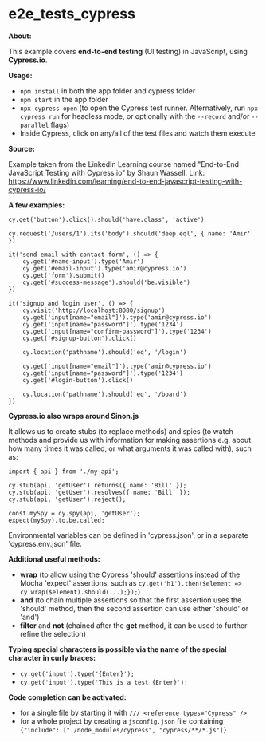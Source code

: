 # e2e_tests_cypress

**About:**

This example covers **end-to-end testing** (UI testing) in JavaScript, using **Cypress.io**.

**Usage:**

- `npm install` in both the app folder and cypress folder
- `npm start` in the app folder
- `npx cypress open` (to open the Cypress test runner. Alternatively, run `npx cypress run` for headless mode, or optionally with the `--record` and/or `--parallel` flags)
- Inside Cypress, click on any/all of the test files and watch them execute

**Source:**

Example taken from the LinkedIn Learning course named "End-to-End JavaScript Testing with Cypress.io" by Shaun Wassell. Link: https://www.linkedin.com/learning/end-to-end-javascript-testing-with-cypress-io/

**A few examples:**

`cy.get('button').click().should('have.class', 'active')`

`cy.request('/users/1').its('body').should('deep.eql', { name: 'Amir' })`

    it('send email with contact form', () => {
        cy.get('#name-input').type('Amir')
        cy.get('#email-input').type('amir@cypress.io')
        cy.get('form').submit()
        cy.get('#success-message').should('be.visible')
    })

    it('signup and login user', () => {
        cy.visit('http://localhost:8080/signup')
        cy.get('input[name="email"]').type('amir@cypress.io')
        cy.get('input[name="password"]').type('1234')
        cy.get('input[name="confirm-password"]').type('1234')
        cy.get('#signup-button').click()

        cy.location('pathname').should('eq', '/login')

        cy.get('input[name="email"]').type('amir@cypress.io')
        cy.get('input[name="password"]').type('1234')
        cy.get('#login-button').click()

        cy.location('pathname').should('eq', '/board')
    })

**Cypress.io also wraps around Sinon.js**

It allows us to create stubs (to replace methods) and spies (to watch methods and provide us with information for making assertions e.g. about how many times it was called, or what arguments it was called with), such as:

    import { api } from './my-api';

    cy.stub(api, 'getUser').returns({ name: 'Bill' });
    cy.stub(api, 'getUser').resolves({ name: 'Bill' });
    cy.stub(api, 'getUser').reject();

    const mySpy = cy.spy(api, 'getUser');
    expect(mySpy).to.be.called;

Environmental variables can be defined in 'cypress.json', or in a separate 'cypress.env.json' file.

**Additional useful methods:**

- **wrap** (to allow using the Cypress 'should' assertions instead of the Mocha 'expect' assertions, such as `cy.get('h1').then($element => cy.wrap($element).should(...);});`)
- **and** (to chain multiple assertions so that the first assertion uses the 'should' method, then the second assertion can use either 'should' or 'and')
- **filter** and **not** (chained after the **get** method, it can be used to further refine the selection)

**Typing special characters is possible via the name of the special character in curly braces:**

- `cy.get('input').type('{Enter}');`
- `cy.get('input').type('This is a test {Enter}');`

**Code completion can be activated:**

- for a single file by starting it with `/// <reference types="Cypress" />`
- for a whole project by creating a `jsconfig.json` file containing `{"include": ["./node_modules/cypress", "cypress/**/*.js"]}`
